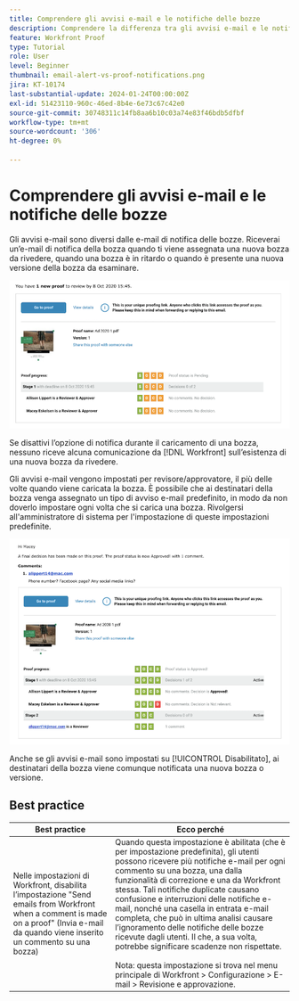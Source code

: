 ```yaml
---
title: Comprendere gli avvisi e-mail e le notifiche delle bozze
description: Comprendere la differenza tra gli avvisi e-mail e le notifiche delle bozze in [!DNL  Workfront].
feature: Workfront Proof
type: Tutorial
role: User
level: Beginner
thumbnail: email-alert-vs-proof-notifications.png
jira: KT-10174
last-substantial-update: 2024-01-24T00:00:00Z
exl-id: 51423110-960c-46ed-8b4e-6e73c67c42e0
source-git-commit: 30748311c14fb8aa6b10c03a74e83f46bdb5dfbf
workflow-type: tm+mt
source-wordcount: '306'
ht-degree: 0%

---
```


# Comprendere gli avvisi e-mail e le notifiche delle bozze

Gli avvisi e-mail sono diversi dalle e-mail di notifica delle bozze. Riceverai un’e-mail di notifica della bozza quando ti viene assegnata una nuova bozza da rivedere, quando una bozza è in ritardo o quando è presente una nuova versione della bozza da esaminare.

![Immagine di un’e-mail di notifica della bozza che indica che è presente una nuova bozza da rivedere.](assets/email-alert-1.png)

Se disattivi l’opzione di notifica durante il caricamento di una bozza, nessuno riceve alcuna comunicazione da [!DNL Workfront] sull’esistenza di una nuova bozza da rivedere.

Gli avvisi e-mail vengono impostati per revisore/approvatore, il più delle volte quando viene caricata la bozza. È possibile che ai destinatari della bozza venga assegnato un tipo di avviso e-mail predefinito, in modo da non doverlo impostare ogni volta che si carica una bozza. Rivolgersi all&#39;amministratore di sistema per l&#39;impostazione di queste impostazioni predefinite.

![Immagine di un avviso e-mail che indica che è stata presa una decisione sulla bozza ed è presente un commento da rivedere.](assets/email-alert-2.png)

Anche se gli avvisi e-mail sono impostati su [!UICONTROL Disabilitato], ai destinatari della bozza viene comunque notificata una nuova bozza o versione.

## Best practice

| Best practice | Ecco perché |
|---|---|
| Nelle impostazioni di Workfront, disabilita l’impostazione &quot;Send emails from Workfront when a comment is made on a proof&quot; (Invia e-mail da quando viene inserito un commento su una bozza) | Quando questa impostazione è abilitata (che è per impostazione predefinita), gli utenti possono ricevere più notifiche e-mail per ogni commento su una bozza, una dalla funzionalità di correzione e una da Workfront stessa. Tali notifiche duplicate causano confusione e interruzioni delle notifiche e-mail, nonché una casella in entrata e-mail completa, che può in ultima analisi causare l’ignoramento delle notifiche delle bozze ricevute dagli utenti. Il che, a sua volta, potrebbe significare scadenze non rispettate. <br> <br>Nota: questa impostazione si trova nel menu principale di Workfront > Configurazione > E-mail > Revisione e approvazione. |


